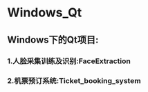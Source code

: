 Windows_Qt
=========================

Windows下的Qt项目:
-------------------------

### 1.人脸采集训练及识别:FaceExtraction

### 2.机票预订系统:Ticket_booking_system
